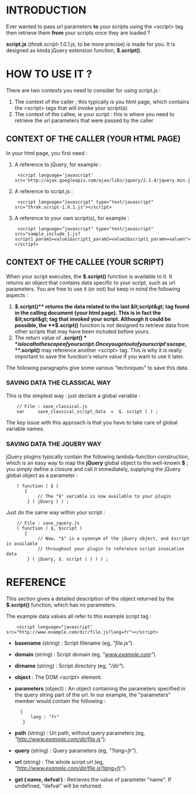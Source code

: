 # INTRODUCTION #
Ever wanted to pass url parameters **to** your scripts using the &lt;script&gt; tag then retrieve them **from** your scripts once they are loaded ? 

**script.js** (*thrak.script-1.0.1.js*, to be more precise) is made for you. It is designed as kinda jQuery extension function, **$.script()**.

# HOW TO USE IT ? #

There are two contexts you need to consider for using script.js :


1. The context of the caller ; this typically is you html page, which contains the &lt;script&gt; tags that will invoke your script(s).
2. The context of the callee, ie your script : this is where you need to retrieve the url parameters that were passed by the caller

## CONTEXT OF THE CALLER (YOUR HTML PAGE) ##

In your html page, you first need :

1. A reference to jQuery, for example :

		<script language='javascript' src='http://ajax.googleapis.com/ajax/libs/jquery/2.1.4/jquery.min.js'&gt;&lt;/script>

2. A reference to script.js :

		<script language="javascript" type="text/javascript" src="thrak.script-1.0.1.js"></script>

3. A reference to your own script(s), for example :

		<script language="javascript" type="text/javascript" src="sample_include_1.js?script1_param1=value1&script1_param2=value2&script1_paramn=valuen"></script>

## CONTEXT OF THE CALLEE (YOUR SCRIPT) ##

When your script executes, the **$.script()** function is available to it. It returns an object that contains data specific to your script, such as url parameters. You are free to use it (or not) but keep in mind the following aspects :

1.  **$.script()** returns the data related to the last &lt;script&gt; tag found in the calling document (your html page). This is in fact the &lt;script&gt; tag that invoked your script. Although it could be possible, the **$.script()** function is not designed to retrieve data from other scripts that may have been included before yours.
2.  The return value of **$.script()** is local to the scope of your script. Once you get out of your script's scope, **$.script()** may reference another &lt;script&gt; tag. This is why it is really important to save the function's return value if you want to use it later.

The following paragraphs give some various "techniques" to save this data.

### SAVING DATA THE CLASSICAL WAY ###
This is the simplest way : just declare a global variable :

		// File : save_classical.js
		var 	save_classical_script_data 	=  $. script ( ) ;

The key issue with this approach is that you have to take care of global variable names.

### SAVING DATA THE JQUERY WAY ###

jQuery plugins typically contain the following lambda-function construction, which is an easy way to map the **jQuery** global object to the well-known **$** ; you simply define a closure and call it immediately, supplying the jQuery global object as a parameter :

		( function ( $ )
   		   {
				// The "$" variable is now available to your plugin
		    } ( jQuery ) ) ;

Just do the same way within your script :

		// File : save_jquery.js
		( function ( $, $script )
   		   {
				// Now, "$" is a synonym of the jQuery object, and $script is available
				// throughout your plugin to reference script invocation data
		    } ( jQuery, $. script ( ) ) ) ;
	
# REFERENCE #

This section gives a detailed description of the object returned by the **$.script()** function, which has no parameters.

The example data values all refer to this example script tag :

		<script language="javascript" src="http://www.example.com/dir/file.js?lang=fr"></script>

- **basename** (string) :
Script filename (eg, *"file.js"*).

- **domain** (string) :
Script domain (eg, *"www.example.com"*).

- **dirname** (string) :
Script directory (eg, *"/dir"*).

- **object** :
The DOM *&lt;script&gt;* element.

- **parameters** (object) :
An object containing the parameters specified in the query string part of the url.
In our example, the "parameters" member would contain the following :

		{
			lang : "fr"
		 }

- **path** (string) :
Url path, without query parameters (eg, *"http://www.example.com/dir/file.js"*).

- **query** (string) :
Query parameters (eg, *"?lang=fr"*).

- **url** (string) :
The whole script url (eg, *"http://www.example.com/dir/file.js?lang=fr"*).

- **get ( name, defval )** :
Retrieves the value of parameter "name". If undefined, "defval" will be returned.

